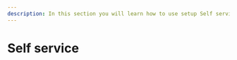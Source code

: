 ```yaml
---
description: In this section you will learn how to use setup Self service module
---
```


# Self service

